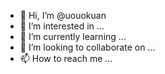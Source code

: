 - 👋 Hi, I’m @uouokuan
- 👀 I’m interested in ...
- 🌱 I’m currently learning ...
- 💞️ I’m looking to collaborate on ...
- 📫 How to reach me ...

<!---
uouokuan/uouokuan is a ✨ special ✨ repository because its `README.md` (this file) appears on your GitHub profile.
You can click the Preview link to take a look at your changes.
--->
